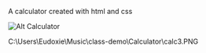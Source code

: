 A calculator created with html and css 

![Alt Calculator](relative/to/calc2.PNG?raw=true "Calculator")



C:\Users\Eudoxie\Music\class-demo\Calculator\calc3.PNG
